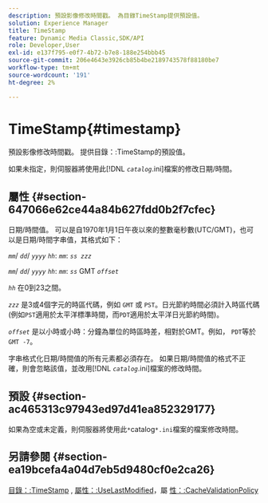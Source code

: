 ```yaml
---
description: 預設影像修改時間戳。 為目錄TimeStamp提供預設值。
solution: Experience Manager
title: TimeStamp
feature: Dynamic Media Classic,SDK/API
role: Developer,User
exl-id: e137f795-e0f7-4b72-b7e8-188e254bbb45
source-git-commit: 206e4643e3926cb85b4be2189743578f88180be7
workflow-type: tm+mt
source-wordcount: '191'
ht-degree: 2%

---
```


# TimeStamp{#timestamp}

預設影像修改時間戳。 提供目錄：:TimeStamp的預設值。

如果未指定，則伺服器將使用此&#x200B;[!DNL *`catalog`*.ini]檔案的修改日期/時間。

## 屬性 {#section-647066e62ce44a84b627fdd0b2f7cfec}

日期/時間值。 可以是自1970年1月1日午夜以來的整數毫秒數(UTC/GMT)，也可以是日期/時間字串值，其格式如下：

*`mm`*/  *`dd`*/  *`yyyy`* *`hh`*: *`mm`*:  *`ss zzz`*

*`mm`*/  *`dd`*/  *`yyyy`* *`hh`*: *`mm`*: *`ss`* GMT  *`offset`*

*`hh`* 在0到23之間。

*`zzz`* 是3或4個字元的時區代碼，例如 `GMT` 或 `PST`。日光節約時間必須計入時區代碼(例如`PST`適用於太平洋標準時間，而`PDT`適用於太平洋日光節約時間)。

*`offset`* 是以小時或小時：分鐘為單位的時區時差，相對於GMT。例如， `PDT`等於`GMT -7`。

字串格式化日期/時間值的所有元素都必須存在。 如果日期/時間值的格式不正確，則會忽略該值，並改用&#x200B;[!DNL *`catalog`*.ini]檔案的修改時間。

## 預設 {#section-ac465313c97943ed97d41ea852329177}

如果為空或未定義，則伺服器將使用此`*`catalog`*.ini`檔案的檔案修改時間。

## 另請參閱 {#section-ea19bcefa4a04d7eb5d9480cf0e2ca26}

[目錄：:TimeStamp](../../../../../is-api/image-catalog/image-serving-api-ref/c-image-catalog-reference/c-image-svg-data-reference/c-image-data-reference/r-timestamp-cat.md#reference-59a27b72f4cb4a53a3baba83214c4ded) , [屬性：:UseLastModified](../../../../../is-api/image-catalog/image-serving-api-ref/c-image-catalog-reference/c-attributes-reference/r-uselastmodified.md#reference-73ecc421e6864a38aec5a4775f06b8e8)，屬 [性：:CacheValidationPolicy](../../../../../is-api/image-catalog/image-serving-api-ref/c-image-catalog-reference/c-attributes-reference/r-cachevalidationpolicy.md#reference-e55e52fd749041718a9af69fa2027b57)

